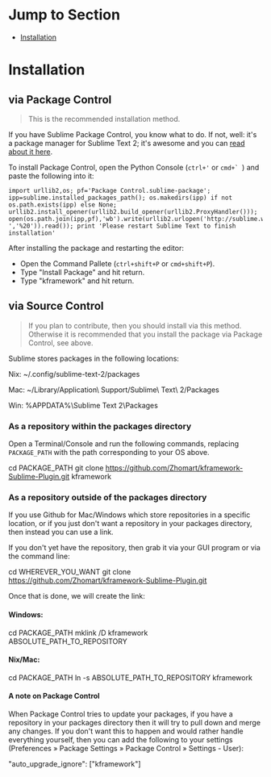 # Jump to Section

* [Installation](#installation)

# Installation

## via Package Control

> This is the recommended installation method.

If you have Sublime Package Control, you know what to do. If not, well: it's a package manager for Sublime Text 2; it's awesome and you can [read about it here](http://wbond.net/sublime_packages/package_control).

To install Package Control, open the Python Console (`ctrl+'` or ``cmd+` ``) and paste the following into it:

    import urllib2,os; pf='Package Control.sublime-package'; ipp=sublime.installed_packages_path(); os.makedirs(ipp) if not os.path.exists(ipp) else None; urllib2.install_opener(urllib2.build_opener(urllib2.ProxyHandler())); open(os.path.join(ipp,pf),'wb').write(urllib2.urlopen('http://sublime.wbond.net/'+pf.replace(' ','%20')).read()); print 'Please restart Sublime Text to finish installation'

After installing the package and restarting the editor:

* Open the Command Pallete (`ctrl+shift+P` or `cmd+shift+P`).
* Type "Install Package" and hit return.
* Type "kframework" and hit return.

## via Source Control

> If you plan to contribute, then you should install via this method. Otherwise it is recommended that you install the package via Package Control, see above.

Sublime stores packages in the following locations:

  Nix: ~/.config/sublime-text-2/packages

  Mac: ~/Library/Application\ Support/Sublime\ Text\ 2/Packages

  Win: %APPDATA%\Sublime Text 2\Packages


### As a repository within the packages directory

Open a Terminal/Console and run the following commands, replacing `PACKAGE_PATH` with the path corresponding to your OS above.

  cd PACKAGE_PATH
  git clone https://github.com/Zhomart/kframework-Sublime-Plugin.git kframework

### As a repository outside of the packages directory

If you use Github for Mac/Windows which store repositories in a specific location, or if you just don't want a repository in your packages directory, then instead you can use a link.

If you don't yet have the repository, then grab it via your GUI program or via the command line:

  cd WHEREVER_YOU_WANT
  git clone https://github.com/Zhomart/kframework-Sublime-Plugin.git

Once that is done, we will create the link:

#### Windows:

  cd PACKAGE_PATH
  mklink /D kframework ABSOLUTE_PATH_TO_REPOSITORY

#### Nix/Mac:

  cd PACKAGE_PATH
  ln -s ABSOLUTE_PATH_TO_REPOSITORY kframework

#### A note on Package Control

When Package Control tries to update your packages, if you have a repository in your packages directory then it will try to pull down and merge any changes. If you don't want this to happen and would rather handle everything yourself, then you can add the following to your settings (Preferences » Package Settings » Package Control » Settings - User):

  "auto_upgrade_ignore": ["kframework"]
